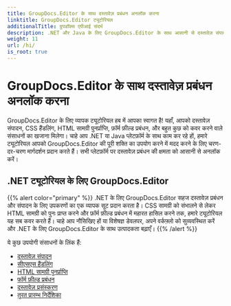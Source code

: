 ```yaml
---
title: GroupDocs.Editor के साथ दस्तावेज़ प्रबंधन अनलॉक करना
linktitle: GroupDocs.Editor ट्यूटोरियल
additionalTitle: ग्रुपडॉक्स एपीआई संदर्भ
description: .NET और Java के लिए GroupDocs.Editor के साथ आसानी से दस्तावेज़ संपादन में महारत हासिल करें। वर्कफ़्लो को सरल बनाएँ, CSS प्रबंधित करें, HTML सामग्री पुनः प्राप्त करें, और बहुत कुछ!
weight: 11
url: /hi/
is_root: true
---
```


# GroupDocs.Editor के साथ दस्तावेज़ प्रबंधन अनलॉक करना


GroupDocs.Editor के लिए व्यापक ट्यूटोरियल हब में आपका स्वागत है! यहाँ, आपको दस्तावेज़ संपादन, CSS हैंडलिंग, HTML सामग्री पुनर्प्राप्ति, फ़ॉर्म फ़ील्ड प्रबंधन, और बहुत कुछ को कवर करने वाले संसाधनों का खजाना मिलेगा। चाहे आप .NET या Java प्लेटफ़ॉर्म के साथ काम कर रहे हों, हमारे ट्यूटोरियल आपको GroupDocs.Editor की पूरी शक्ति का उपयोग करने में मदद करने के लिए चरण-दर-चरण मार्गदर्शन प्रदान करते हैं। सभी प्लेटफ़ॉर्म पर दस्तावेज़ प्रबंधन की क्षमता को आसानी से अनलॉक करें।


## .NET ट्यूटोरियल के लिए GroupDocs.Editor
{{% alert color="primary" %}}
.NET के लिए GroupDocs.Editor सहज दस्तावेज़ प्रबंधन और संपादन के लिए उपकरणों का एक व्यापक सूट प्रदान करता है। CSS सामग्री को संभालने से लेकर HTML सामग्री को पुनः प्राप्त करने और फ़ॉर्म फ़ील्ड प्रबंधन में महारत हासिल करने तक, हमारे ट्यूटोरियल यह सब कवर करते हैं। चाहे आप नौसिखिए हों या विशेषज्ञ डेवलपर, अपने वर्कफ़्लो को सुव्यवस्थित करें और .NET के लिए GroupDocs.Editor के साथ उत्पादकता बढ़ाएँ।
{{% /alert %}}

ये कुछ उपयोगी संसाधनों के लिंक हैं:
 
- [दस्तावेज़ संपादन](./net/document-editing/)
- [सीएसएस हैंडलिंग](./net/css-handling/)
- [HTML सामग्री पुनर्प्राप्ति](./net/html-content-retrieval/)
- [फॉर्म फ़ील्ड प्रबंधन](./net/form-field-management/)
- [दस्तावेज़ प्रसंस्करण](./net/document-processing/)
- [तुरत प्रारम्भ निर्देशिका](./net/quick-start-guide/)